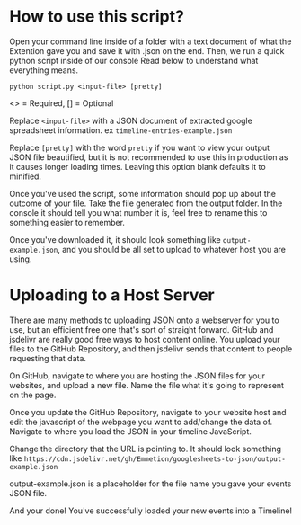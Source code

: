 # How to use this script?

Open your command line inside of a folder with a text document of what the Extention gave you and save it with .json on the end.
Then, we run a quick python script inside of our console
Read below to understand what everything means.

``python script.py <input-file> [pretty]``

<> = Required, [] = Optional

Replace ``<input-file>`` with a JSON document of extracted google spreadsheet information. ex ``timeline-entries-example.json``

Replace ``[pretty]`` with the word ``pretty`` if you want to view your output JSON file beautified, but it is not recommended to use this in production as it causes longer loading times. Leaving this option blank defaults it to minified.

Once you've used the script, some information should pop up about the outcome of your file.
Take the file generated from the output folder. In the console it should tell you what number it is, feel free to rename this to something easier to remember.

Once you've downloaded it, it should look something like ``output-example.json``, and you should be all set to upload to whatever host you are using.

# Uploading to a Host Server

There are many methods to uploading JSON onto a webserver for you to use, but an efficient free one that's sort of straight forward. GitHub and jsdelivr are really good free ways to host content online. You upload your files to the GitHub Repository, and then jsdelivr sends that content to people requesting that data.

On GitHub, navigate to where you are hosting the JSON files for your websites, and upload a new file. Name the file what it's going to represent on the page.

Once you update the GitHub Repository, navigate to your website host and edit the javascript of the webpage you want to add/change the data of. Navigate to where you load the JSON in your timeline JavaScript.

Change the directory that the URL is pointing to. It should look something like `https://cdn.jsdelivr.net/gh/Emmetion/googlesheets-to-json/output-example.json`

output-example.json is a placeholder for the file name you gave your events JSON file.

And your done! You've successfully loaded your new events into a Timeline!
